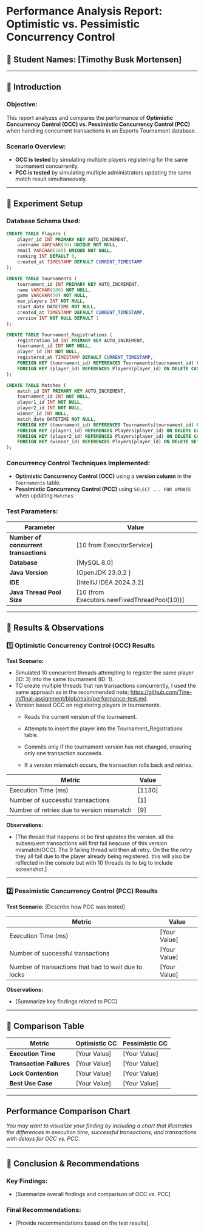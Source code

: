 # **Performance Analysis Report: Optimistic vs. Pessimistic Concurrency Control**

## **📝 Student Names: [Timothy Busk Mortensen]**

---

## **📌 Introduction**
### **Objective:**
This report analyzes and compares the performance of **Optimistic Concurrency Control (OCC) vs. Pessimistic Concurrency Control (PCC)** when handling concurrent transactions in an Esports Tournament database.

### **Scenario Overview:**
- **OCC is tested** by simulating multiple players registering for the same tournament concurrently.
- **PCC is tested** by simulating multiple administrators updating the same match result simultaneously.

---

## **📌 Experiment Setup**
### **Database Schema Used:**
```sql
CREATE TABLE Players (
    player_id INT PRIMARY KEY AUTO_INCREMENT,
    username VARCHAR(50) UNIQUE NOT NULL,
    email VARCHAR(100) UNIQUE NOT NULL,
    ranking INT DEFAULT 0,
    created_at TIMESTAMP DEFAULT CURRENT_TIMESTAMP
);

CREATE TABLE Tournaments (
    tournament_id INT PRIMARY KEY AUTO_INCREMENT,
    name VARCHAR(100) NOT NULL,
    game VARCHAR(50) NOT NULL,
    max_players INT NOT NULL,
    start_date DATETIME NOT NULL,
    created_at TIMESTAMP DEFAULT CURRENT_TIMESTAMP,
    version INT NOT NULL DEFAULT 1
);

CREATE TABLE Tournament_Registrations (
    registration_id INT PRIMARY KEY AUTO_INCREMENT,
    tournament_id INT NOT NULL,
    player_id INT NOT NULL,
    registered_at TIMESTAMP DEFAULT CURRENT_TIMESTAMP,
    FOREIGN KEY (tournament_id) REFERENCES Tournaments(tournament_id) ON DELETE CASCADE,
    FOREIGN KEY (player_id) REFERENCES Players(player_id) ON DELETE CASCADE
);

CREATE TABLE Matches (
    match_id INT PRIMARY KEY AUTO_INCREMENT,
    tournament_id INT NOT NULL,
    player1_id INT NOT NULL,
    player2_id INT NOT NULL,
    winner_id INT NULL,
    match_date DATETIME NOT NULL,
    FOREIGN KEY (tournament_id) REFERENCES Tournaments(tournament_id) ON DELETE CASCADE,
    FOREIGN KEY (player1_id) REFERENCES Players(player_id) ON DELETE CASCADE,
    FOREIGN KEY (player2_id) REFERENCES Players(player_id) ON DELETE CASCADE,
    FOREIGN KEY (winner_id) REFERENCES Players(player_id) ON DELETE SET NULL
);
```

### **Concurrency Control Techniques Implemented:**
- **Optimistic Concurrency Control (OCC)** using a **version column** in the `Tournaments` table.
- **Pessimistic Concurrency Control (PCC)** using `SELECT ... FOR UPDATE` when updating `Matches`.

### **Test Parameters:**
| Parameter        | Value |
|-----------------|-------|
| **Number of concurrent transactions** | [10 from ExecutorService] |
| **Database** | [MySQL 8.0] |
| **Java Version** | [OpenJDK 23.0.2 ] |
| **IDE** | [IntelliJ IDEA 2024.3.2] |
| **Java Thread Pool Size** | [10 (from Executors.newFixedThreadPool(10))] |

---

## **📌 Results & Observations**

### **1️⃣ Optimistic Concurrency Control (OCC) Results**
**Test Scenario:** 
- Simulated 10 concurrent threads attempting to register the same player (ID: 3) into the same tournament (ID: 1). 
- TO create multiple threads that run transactions concurrently, I used the same approach as in the recommended note; https://github.com/Tine-m/final-assignment/blob/main/performance-test.md.
- Version based OCC on registering players in tournaments. 
    - Reads the current version of the tournament.

    - Attempts to insert the player into the Tournament_Registrations table.

    - Commits only if the tournament version has not changed, ensuring only one transaction succeeds.

    - If a version mismatch occurs, the transaction rolls back and retries.

| **Metric** | **Value** |
|-----------|----------|
| Execution Time (ms) | [1130] |
| Number of successful transactions | [1] |
| Number of retries due to version mismatch | [9] |

**Observations:**
- [The thread that happens ot be first updates the version. all the subsequent transactions will first fail beacuse of this version mismatch(OCC). The 9 failing thread will then all retry. On the the retry they all fail due to the player already being registered. this will also be reflected in the console but with 10 threads its to big to include screenshot.]

---

### **2️⃣ Pessimistic Concurrency Control (PCC) Results**
**Test Scenario:** [Describe how PCC was tested]

| **Metric** | **Value** |
|-----------|----------|
| Execution Time (ms) | [Your Value] |
| Number of successful transactions | [Your Value] |
| Number of transactions that had to wait due to locks | [Your Value] |

**Observations:**
- [Summarize key findings related to PCC]

---

## **📌 Comparison Table**
| **Metric**               | **Optimistic CC** | **Pessimistic CC** |
|--------------------------|------------------|------------------|
| **Execution Time**       | [Your Value] | [Your Value] |
| **Transaction Failures** | [Your Value] | [Your Value] |
| **Lock Contention**      | [Your Value] | [Your Value] |
| **Best Use Case**       | [Your Value] | [Your Value] |

---

## **Performance Comparison Chart**
_You *may* want to visualize your finding by including a  chart that illustrates the differences in execution time, successful transactions, and transactions with delays for OCC vs. PCC._

---

## **📌 Conclusion & Recommendations**
### **Key Findings:**
- [Summarize overall findings and comparison of OCC vs. PCC]

### **Final Recommendations:**
- [Provide recommendations based on the test results]